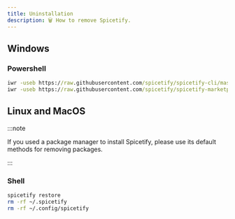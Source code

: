 ```yaml
---
title: Uninstallation
description: 🗑 How to remove Spicetify.
---
```


## Windows

### Powershell
```cmd
iwr -useb https://raw.githubusercontent.com/spicetify/spicetify-cli/master/install.ps1 | iex
iwr -useb https://raw.githubusercontent.com/spicetify/spicetify-marketplace/main/resources/install.ps1 | iex
```

## Linux and MacOS

:::note

If you used a package manager to install Spicetify, please use its default methods for removing packages.

:::

### Shell
```bash
spicetify restore
rm -rf ~/.spicetify
rm -rf ~/.config/spicetify
```
